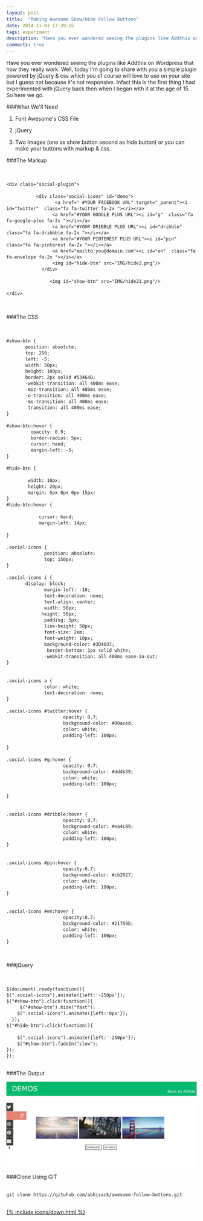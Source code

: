```yaml
---
layout: post
title:  "Making Awesome Show/Hide Follow Buttons"
date: 2014-11-03 17:39:55
tags: experiment
description: "Have you ever wondered seeing the plugins like Addthis on Wordpress that how they really work. Well, today I'm going to share with you a simple plugin powered by jQuery & css which you of course will love to use on your site"
comments: true
---
```


Have you ever wondered seeing the plugins like Addthis on Wordpress that how they really work. Well, today I'm going to share with you a simple plugin powered by jQuery & css which you of course will love to use on your site but I guess not because it's not responsive. Infact this is the first thing I had experimented with jQuery back then when I began with it at the age of 15. So here we go.

###What We'll Need 

1. Font Awesome's CSS File

2. jQuery

3. Two Images (one as show button second as hide button) or you can make your buttons with markup & css.

###The Markup


<pre>
<code class="language-markup">

&lt;div class="social-plugin">

           &lt;div class="social-icons" id="demo">
                  &lt;a href=" #YOUR FACEBOOK URL" target="_parent">&lt;i id="twitter"  class="fa fa-twitter fa-2x ">&lt;/i>&lt;/a>
                 &lt;a href="#YOUR GOOGLE PLUS URL">&lt;i id="g"  class="fa fa-google-plus fa-2x ">&lt;/i>&lt;/a>
                 &lt;a href="#YOUR DRIBBLE PLUS URL">&lt;i id="dribble" class="fa fa-dribbble fa-2x ">&lt;/i>&lt;/a>
                 &lt;a href="#YOUR PINTEREST PLUS URL">&lt;i id="pin" class="fa fa-pinterest fa-2x ">&lt;/i>&lt;/a>
                 &lt;a href="mailto:you@domain.com">&lt;i id="en"  class="fa fa-envelope fa-2x ">&lt;/i>&lt;/a>
                 &lt;img id="hide-btn" src="IMG/hide2.png"/>
             &lt;/div>

                &lt;img id="show-btn" src="IMG/hide21.png"/>

&lt;/div>

</code>
</pre>




###The CSS 

<pre class="line-numbers">
<code class="language-css">

#show-btn {
       position: absolute;
       top: 250;
       left: -5;
       width: 50px;
       height: 100px;
       border: 2px solid #53464D;
       -webkit-transition: all 400ms ease;
       -moz-transition: all 400ms ease;
       -o-transition: all 400ms ease;
       -ms-transition: all 400ms ease;
        transition: all 400ms ease;
}

#show-btn:hover {
         opacity: 0.9;
         border-radius: 5px;
         cursor: hand;
         margin-left: -5;
}

#hide-btn {

        width: 10px;
        height: 20px;
        margin: 5px 0px 0px 15px;
}
#hide-btn:hover {

            cursor: hand;
            margin-left: 14px;

}

.social-icons {
              position: absolute;
              top: 150px;
}

.social-icons i {
       display: block;
              margin-left: -10;
              text-decoration: none;
              text-align: center;
              width: 50px;
             height: 50px;
              padding: 5px;
              line-height: 50px;
              font-size: 2em;
              font-weight: 10px;
              background-color: #3D4037;
               border-bottom: 1px solid white;
              -webkit-transition: all 400ms ease-in-out;         
}
        

.social-icons a {
              color: white;
              text-decoration: none;
}

.social-icons #twitter:hover {
                     opacity: 0.7;
                     background-color: #00aced;
                     color: white;
                     padding-left: 100px;
               
}

.social-icons #g:hover {
                     opacity: 0.7;
                     background-color: #dd4b39;
                     color: white;
                     padding-left: 100px;

}


.social-icons #dribble:hover {
                     opacity: 0.7;
                     background-color: #ea4c89;
                     color: white;
                     padding-left: 100px;
}


.social-icons #pin:hover {
                     opacity:0.7;
                     background-color: #cb2027;
                     color: white;
                     padding-left: 100px;
}


.social-icons #en:hover {
                     opacity:0.7;
                     background-color: #21759b;
                     color: white;
                     padding-left: 100px;
}

</code>
</pre>

###jQuery

<pre>
<code class="language-javascript">

$(document).ready(function(){
$(".social-icons").animate({left:'-250px'});
$("#show-btn").click(function(){
     $("#show-btn").hide("fast");
    $(".social-icons").animate({left:'0px'});
  });
$("#hide-btn").click(function(){
  
    $(".social-icons").animate({left:'-250px'});
    $("#show-btn").fadeIn("slow");
});
});
</code>
</pre>

###The Output

<img src="/img/port/follow.jpg">

###Clone Using GIT

<pre>
<code class="language-git">
git clone https://gituhub.com/abhisack/awesome-follow-buttons.git
</code>
</pre>

<p class="btn-p"><a id="btn" href="#">{% include icons/down.html %}</a></p>


